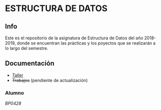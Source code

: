 ESTRUCTURA DE DATOS
====================
## Info
Este es el repositorio de la asignatura de Estructura de Datos del año 2018-2019, donde se encuentran las prácticas y los poyectos
que se realizarán a lo largo del semestre.

## Documentación
- [ Taller ](https://github.com/thehastag/taller-de-estructuras-de-datos/blob/master/Practicas%20taller/README.md)
- ~~Trabajos~~ (pendiente de actualización)

### Alumno
_BP0428_
